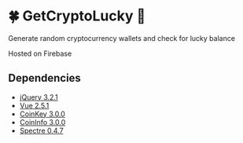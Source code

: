 # 🍀 GetCryptoLucky 🤞

Generate random cryptocurrency wallets and check for lucky balance

Hosted on Firebase

## Dependencies

- [jQuery 3.2.1](https://jquery.com)
- [Vue 2.5.1](https://vuejs.org)
- [CoinKey 3.0.0](https://github.com/cryptocoinjs/coinkey)
- [CoinInfo 3.0.0](https://github.com/cryptocoinjs/coininfo)
- [Spectre 0.4.7](https://github.com/picturepan2/spectre)

